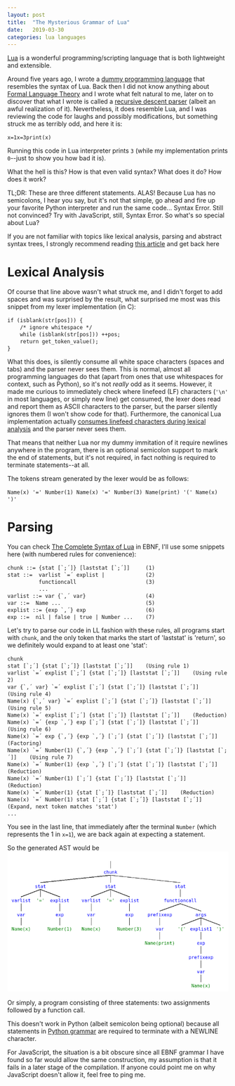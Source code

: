 ```yaml
---
layout: post
title:  "The Mysterious Grammar of Lua"
date:   2019-03-30
categories: lua languages
---
```

[Lua](https://www.lua.org) is a wonderful programming/scripting language that is both lightweight and extensible.

Around five years ago, I wrote a [dummy programming language](http://github.com/mohamed-anwar/chalk) that resembles the syntax of Lua. Back then I did not know anything about [Formal Language Theory](https://en.wikipedia.org/wiki/Formal_language_theory) and I wrote what felt natural to me, later on to discover that what I wrote is called a [recursive descent parser](https://en.wikipedia.org/wiki/Recursive_descent_parser) (albeit an awful realization of it). Nevertheless, it does resemble Lua, and I was reviewing the code for laughs and possibly modifications, but something struck me as terribly odd, and here it is:
```
x=1x=3print(x)
```
Running this code in Lua interpreter prints `3` (while my implementation prints `0`--just to show you how bad it is).

What the hell is this? How is that even valid syntax? What does it do? How does it work?

TL;DR: These are three different statements. ALAS! Because Lua has no semicolons, I hear you say, but it's not that simple, go ahead and fire up your favorite Python interpreter and run the same code... Syntax Error. Still not convinced? Try with JavaScript, still, Syntax Error. So what's so special about Lua?

If you are not familiar with topics like lexical analysis, parsing and abstract syntax trees, I strongly recommend reading [this article](https://tomassetti.me/parse-tree-abstract-syntax-tree/) and get back here

# Lexical Analysis
Of course that line above wasn't what struck me, and I didn't forget to add spaces and was surprised by the result, what surprised me most was this snippet from my lexer implementation (in C):
```
if (isblank(str[pos])) {
    /* ignore whitespace */
    while (isblank(str[pos])) ++pos;
    return get_token_value();
}
```
What this does, is silently consume all white space characters (spaces and tabs) and the parser never sees them. This is normal, almost all programming languages do that (apart from ones that use whitespaces for context, such as Python), so it's not _really_ odd as it seems.
However, it made me curious to immediately check where linefeed (LF) characters (`'\n'` in most languages, or simply new line) get consumed, the lexer does read and report them as ASCII characters to the parser, but the parser silently ignores them (I won't show code for that).
Furthermore, the canonical Lua implementation actually [consumes linefeed characters during lexical analysis](https://github.com/lua/lua/blob/master/llex.c#L151) and the parser never sees them.

That means that neither Lua nor my dummy immitation of it require newlines anywhere in the program, there is an optional semicolon support to mark the end of statements, but it's not required, in fact nothing is required to terminate statements--at all.

The tokens stream generated by the lexer would be as follows:
```
Name(x) '=' Number(1) Name(x) '=' Number(3) Name(print) '(' Name(x) ')'
```

# Parsing
You can check [The Complete Syntax of Lua](https://www.lua.org/manual/5.1/manual.html) in EBNF, I'll use some snippets here (with numbered rules for convenience):
```
chunk ::= {stat [`;´]} [laststat [`;´]]     (1)
stat ::=  varlist `=´ explist |             (2)
          functioncall                      (3)
          ...
varlist ::= var {`,´ var}                   (4)
var ::=  Name ...                           (5)
explist ::= {exp `,´} exp                   (6)
exp ::=  nil | false | true | Number ...    (7)
```

Let's try to parse our code in LL fashion with these rules, all programs start with `chunk`, and the only token that marks the start of 'laststat' is 'return', so we definitely would expand to at least one 'stat':
```
chunk
stat [`;´] {stat [`;´]} [laststat [`;´]]    (Using rule 1)
varlist `=´ explist [`;´] {stat [`;´]} [laststat [`;´]]    (Using rule 2)
var {`,´ var} `=´ explist [`;´] {stat [`;´]} [laststat [`;´]]    (Using rule 4)
Name(x) {`,´ var} `=´ explist [`;´] {stat [`;´]} [laststat [`;´]]    (Using rule 5)
Name(x) `=´ explist [`;´] {stat [`;´]} [laststat [`;´]]    (Reduction)
Name(x) `=´ {exp `,´} exp [`;´] {stat [`;´]} [laststat [`;´]]    (Using rule 6)
Name(x) `=´ exp {`,´} {exp `,´} [`;´] {stat [`;´]} [laststat [`;´]]    (Factoring)
Name(x) `=´ Number(1) {`,´} {exp `,´} [`;´] {stat [`;´]} [laststat [`;´]]    (Using rule 7)
Name(x) `=´ Number(1) {exp `,´} [`;´] {stat [`;´]} [laststat [`;´]]    (Reduction)
Name(x) `=´ Number(1) [`;´] {stat [`;´]} [laststat [`;´]]    (Reduction)
Name(x) `=´ Number(1) {stat [`;´]} [laststat [`;´]]    (Reduction)
Name(x) `=´ Number(1) stat [`;´] {stat [`;´]} [laststat [`;´]]    (Expand, next token matches 'stat')
...
```

You see in the last line, that immediately after the terminal `Number` (which represents the 1 in `x=1`), we are back again at expecting a statement.

So the generated AST would be
![](/public/images/2019-03-30-ast.png)

Or simply, a program consisting of three statements: two assignments followed by a function call.

This doesn't work in Python (albeit semicolon being optional) because all statements in [Python grammar](https://docs.python.org/3/reference/grammar.html) are required to terminate with a NEWLINE character.

For JavaScript, the situation is a bit obscure since all EBNF grammar I have found so far would allow the same construction, my assumption is that it fails in a later stage of the compilation. If anyone could point me on why JavaScript doesn't allow it, feel free to ping me.
